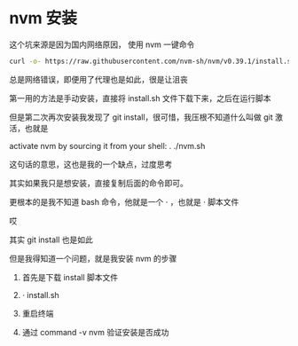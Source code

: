 # nvm 安装

这个坑来源是因为国内网络原因， 使用 nvm 一键命令

```sh
curl -o- https://raw.githubusercontent.com/nvm-sh/nvm/v0.39.1/install.sh | bash
```

总是网络错误，即便用了代理也是如此，很是让沮丧

第一用的方法是手动安装，直接将 install.sh 文件下载下来，之后在运行脚本

但是第二次再次安装我发现了 git install，很可惜，我压根不知道什么叫做 git 激活，也就是

activate nvm by sourcing it from your shell: . ./nvm.sh

这句话的意思，这也是我的一个缺点，过度思考

其实如果我只是想安装，直接复制后面的命令即可。

更根本的是我不知道 bash 命令，他就是一个 · ，也就是 · 脚本文件

哎

其实 git install 也是如此

但是我得知道一个问题，就是我安装 nvm 的步骤

1. 首先是下载 install 脚本文件

2. · install.sh

3. 重启终端

4. 通过 command -v nvm 验证安装是否成功
